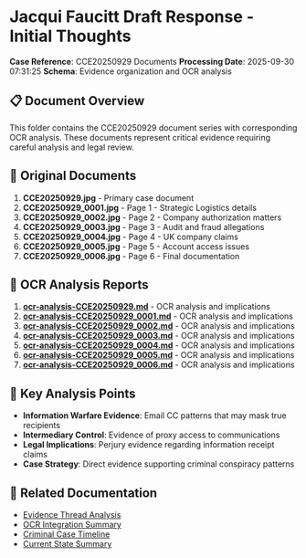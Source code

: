 # Jacqui Faucitt Draft Response - Initial Thoughts

**Case Reference**: CCE20250929 Documents
**Processing Date**: 2025-09-30 07:31:25
**Schema**: Evidence organization and OCR analysis

## 📋 Document Overview

This folder contains the CCE20250929 document series with corresponding OCR analysis.
These documents represent critical evidence requiring careful analysis and legal review.

## 📁 Original Documents

1. **CCE20250929.jpg** - Primary case document
2. **CCE20250929_0001.jpg** - Page 1 - Strategic Logistics details
3. **CCE20250929_0002.jpg** - Page 2 - Company authorization matters
4. **CCE20250929_0003.jpg** - Page 3 - Audit and fraud allegations
5. **CCE20250929_0004.jpg** - Page 4 - UK company claims
6. **CCE20250929_0005.jpg** - Page 5 - Account access issues
7. **CCE20250929_0006.jpg** - Page 6 - Final documentation

## 📄 OCR Analysis Reports

1. **[ocr-analysis-CCE20250929.md](ocr-analysis-CCE20250929.md)** - OCR analysis and implications
2. **[ocr-analysis-CCE20250929_0001.md](ocr-analysis-CCE20250929_0001.md)** - OCR analysis and implications
3. **[ocr-analysis-CCE20250929_0002.md](ocr-analysis-CCE20250929_0002.md)** - OCR analysis and implications
4. **[ocr-analysis-CCE20250929_0003.md](ocr-analysis-CCE20250929_0003.md)** - OCR analysis and implications
5. **[ocr-analysis-CCE20250929_0004.md](ocr-analysis-CCE20250929_0004.md)** - OCR analysis and implications
6. **[ocr-analysis-CCE20250929_0005.md](ocr-analysis-CCE20250929_0005.md)** - OCR analysis and implications
7. **[ocr-analysis-CCE20250929_0006.md](ocr-analysis-CCE20250929_0006.md)** - OCR analysis and implications

## 🎯 Key Analysis Points

- **Information Warfare Evidence**: Email CC patterns that may mask true recipients
- **Intermediary Control**: Evidence of proxy access to communications
- **Legal Implications**: Perjury evidence regarding information receipt claims
- **Case Strategy**: Direct evidence supporting criminal conspiracy patterns

## 🔗 Related Documentation

- [Evidence Thread Analysis](../eviden-thread.md)
- [OCR Integration Summary](../ocr-integration-summary.md)
- [Criminal Case Timeline](../../criminal-case-timeline-outline-sa.md)
- [Current State Summary](../current-state-summary-2025.md)
